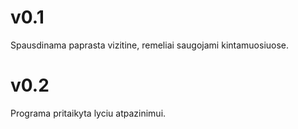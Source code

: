 # v0.1
Spausdinama paprasta vizitine, remeliai saugojami kintamuosiuose.
# v0.2
Programa pritaikyta lyciu atpazinimui.
